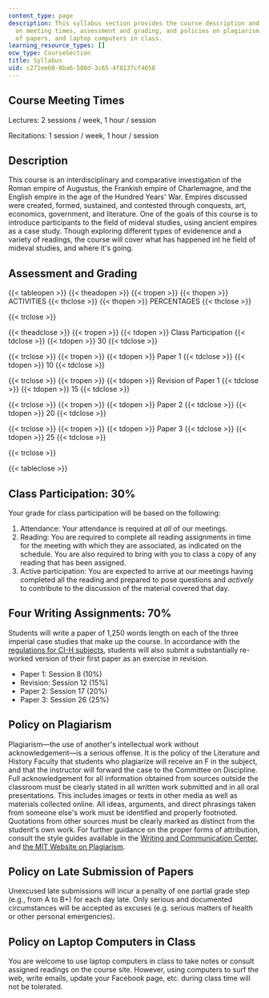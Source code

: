 ```yaml
---
content_type: page
description: This syllabus section provides the course description and information
  on meeting times, assessment and grading, and policies on plagiarism, late submission
  of papers, and laptop computers in class.
learning_resource_types: []
ocw_type: CourseSection
title: Syllabus
uid: c271ee60-8ba6-580d-3c65-4f8137cf4058
---
```


Course Meeting Times
--------------------

Lectures: 2 sessions / week, 1 hour / session

Recitations: 1 session / week, 1 hour / session

Description
-----------

This course is an interdisciplinary and comparative investigation of the Roman empire of Augustus, the Frankish empire of Charlemagne, and the English empire in the age of the Hundred Years' War. Empires discussed were created, formed, sustained, and contested through conquests, art, economics, government, and literature. One of the goals of this course is to introduce participants to the field of mideval studies, using ancient empires as a case study. Though exploring different types of evidenence and a variety of readings, the course will cover what has happened int he field of mideval studies, and where it's going.

**Assessment and Grading**
--------------------------

{{< tableopen >}}
{{< theadopen >}}
{{< tropen >}}
{{< thopen >}}
ACTIVITIES
{{< thclose >}}
{{< thopen >}}
PERCENTAGES
{{< thclose >}}

{{< trclose >}}

{{< theadclose >}}
{{< tropen >}}
{{< tdopen >}}
Class Participation
{{< tdclose >}}
{{< tdopen >}}
30
{{< tdclose >}}

{{< trclose >}}
{{< tropen >}}
{{< tdopen >}}
Paper 1
{{< tdclose >}}
{{< tdopen >}}
10
{{< tdclose >}}

{{< trclose >}}
{{< tropen >}}
{{< tdopen >}}
Revision of Paper 1
{{< tdclose >}}
{{< tdopen >}}
15
{{< tdclose >}}

{{< trclose >}}
{{< tropen >}}
{{< tdopen >}}
Paper 2
{{< tdclose >}}
{{< tdopen >}}
20
{{< tdclose >}}

{{< trclose >}}
{{< tropen >}}
{{< tdopen >}}
Paper 3
{{< tdclose >}}
{{< tdopen >}}
25
{{< tdclose >}}

{{< trclose >}}

{{< tableclose >}}

Class Participation: 30%
------------------------

Your grade for class participation will be based on the following:

1.  Attendance: Your attendance is required at _all_ of our meetings.
2.  Reading: You are required to complete all reading assignments in time for the meeting with which they are associated, as indicated on the schedule. You are also required to bring with you to class a copy of any reading that has been assigned.
3.  Active participation: You are expected to arrive at our meetings having completed all the reading and prepared to pose questions and _actively_ to contribute to the discussion of the material covered that day.

Four Writing Assignments: 70%
-----------------------------

Students will write a paper of 1,250 words length on each of the three imperial case studies that make up the course. In accordance with the [regulations for CI-H subjects](http://web.mit.edu/commreq/), students will also submit a substantially re-worked version of their first paper as an exercise in revision.

*   Paper 1: Session 8 (10%)
*   Revision: Session 12 (15%)
*   Paper 2: Session 17 (20%)
*   Paper 3: Session 26 (25%)

Policy on Plagiarism
--------------------

Plagiarism—the use of another's intellectual work without acknowledgement—is a serious offense. It is the policy of the Literature and History Faculty that students who plagiarize will receive an F in the subject, and that the instructor will forward the case to the Committee on Discipline. Full acknowledgement for all information obtained from sources outside the classroom must be clearly stated in all written work submitted and in all oral presentations. This includes images or texts in other media as well as materials collected online. All ideas, arguments, and direct phrasings taken from someone else's work must be identified and properly footnoted. Quotations from other sources must be clearly marked as distinct from the student's own work. For further guidance on the proper forms of attribution, consult the style guides available in the [Writing and Communication Center](http://cmsw.mit.edu/writing-and-communication-center/), and [the MIT Website on Plagiarism](https://integrity.mit.edu/handbook/what-plagiarism).

Policy on Late Submission of Papers
-----------------------------------

Unexcused late submissions will incur a penalty of one partial grade step (e.g., from A to B+) for each day late. Only serious and documented circumstances will be accepted as excuses (e.g. serious matters of health or other personal emergencies).

Policy on Laptop Computers in Class
-----------------------------------

You are welcome to use laptop computers in class to take notes or consult assigned readings on the course site. However, using computers to surf the web, write emails, update your Facebook page, etc. during class time will not be tolerated.